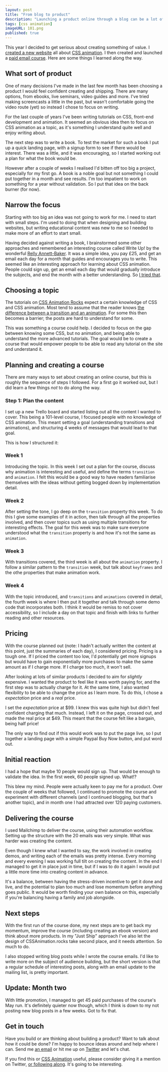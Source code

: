 ```yaml
---
layout: post
title: "From blog to product"
description: "Launching a product online through a blog can be a lot of work, but worth doing"
tags: [css animation]
imageURL: 101.png
published: true
---
```


This year I decided to get serious about creating something of value. I [created a new website](/blog/launching-new-website/) all about [CSS animation](https://cssanimation.rocks). I then created and launched a [paid email course](https://cssanimation.rocks/courses/animation-101/). Here are some things I learned along the way.

## What sort of product

One of many decisions I've made in the last few month has been choosing a product I would feel confident creating and shipping. There are many options, from ebooks, live seminars, video guides and more. I've tried making screencasts a little in the past, but wasn't comfortable going the video route (yet) so instead I chose to focus on writing.

For the last couple of years I've been writing tutorials on CSS, front-end development and animation. It seemed an obvious idea then to focus on CSS animation as a topic, as it's something I understand quite well and enjoy writing about.

The next step was to write a book. To test the market for such a book I put up a quick landing page, with a signup form to see if there would be interest. There was a little, and it was encouraging, so I started working out a plan for what the book would be.

However after a couple of weeks I realised I'd bitten off too big a project, especially for my first go. A book is a noble goal but not something I could put together in a month and see results. I'm too impatient to work on something for a year without validation. So I put that idea on the back burner (for now).

## Narrow the focus

Starting with too big an idea was not going to work for me. I need to start with small steps. I'm used to doing that when designing and building websites, but writing educational content was new to me so I needed to make more of an effort to start small.

Having decided against writing a book, I brainstormed some other approaches and remembered an interesting course called Write Up! by the wonderful [Relly Annett-Baker](https://twitter.com/rellyab). It was a simple idea, you pay £25, and get an email each day for a month that guides and encourages you to write. This seemed like an interesting approach for learning about CSS animation. People could sign up, get an email each day that would gradually introduce the subjects, and end the month with a better understanding. So [I tried that](https://cssanimation.rocks/courses/animation-101/).

## Choosing a topic

The tutorials on [CSS Animation Rocks](https://cssanimation.rocks) expect a certain knowledge of CSS and CSS animation. Most tend to assume that the reader knows [the difference between a transition and an animation](https://cssanimation.rocks/transition-vs-animation/). For some this then becomes a barrier; the posts are hard to understand for some.

This was something a course could help. I decided to focus on the gap between knowing some CSS, but no animation, and being able to understand the more advanced tutorials. The goal would be to create a course that would empower people to be able to read any tutorial on the site and understand it.

## Planning and creating a course

There are many ways to set about creating an online course, but this is roughly the sequence of steps I followed. For a first go it worked out, but I did learn a few things *not* to do along the way.

### Step 1: Plan the content

I set up a new Trello board and started listing out all the content I wanted to cover. This being a 101-level course, I focused people with no knowledge of CSS animation. This meant setting a goal (understanding transitions and animations), and structuring 4 weeks of messages that would lead to that goal.

This is how I structured it:

### Week 1

Introducing the topic. In this week I set out a plan for the course, discuss why animation is interesting and useful, and define the terms `transition` and `animation`. I felt this would be a good way to have readers familiarise themselves with the ideas without getting bogged down by implementation detail.

### Week 2

After setting the tone, I go deep on the `transition` property this week. To do this I give some examples of it in action, then talk through all the properties involved, and then cover topics such as using multiple transitions for interesting effects. The goal for this week was to make sure everyone understood what the `transition` property is and how it's not the same as `animation`.

### Week 3

With transitions covered, the third week is all about the `animation` property. I follow a similar pattern to the `transition` week, but talk about `keyframes` and the othe properties that make animation work.

### Week 4

With the topic introduced, and `transitions` and `animations` covered in detail, the fourth week is where I then put it together and talk through some demo code that incorporates both. I think it would be remiss to not cover accessibility, so I include a day on that topic and finish with links to further reading and other resources.

## Pricing

With the course planned out (note: I hadn't actually written the content at this point, just the summaries of each day), I considered pricing. Pricing is a tough one. If I priced the content too low, I'd potentially get more signups but would have to gain exponentially more purchases to make the same amount as if I charge more. If I charge too much, it won't sell.

After looking at lots of similar products I decided to aim for *slightly* expensive. I wanted the product to feel like it was worth paying for, and the first step was to actually charge for it. At the same time, I also wanted flexibility to be able to change the price as I learn more. To do this, I chose a *expectation* price and a *real* price.

I set the *expectation* price at $99. I knew this was quite high but didn't feel confident charging that much. Instead, I left it on the page, crossed out, and made the real price at $49. This meant that the course felt like a bargain, being half price!

The only way to find out if this would work was to put the page live, so I put together a landing page with a simple Paypal Buy Now button, and put word out.

## Initial reaction

I had a hope that maybe 10 people would sign up. That would be enough to validate the idea. In the first week, 60 people signed up. What!?

This blew my mind. People were actually keen to pay me for a product. Over the couple of weeks that followed, I continued to promote the course and experiment with different channels (and I continued blogging, but that's another topic), and in month one I had attracted over 120 paying customers.

## Delivering the course

I used Mailchimp to deliver the course, using their automation workflow. Setting up the structure with the 20 emails was very simple. What was harder was creating the content.

Even though I knew what I wanted to say, the work involved in creating demos, and writing each of the emails was pretty intense. Every morning and every evening I was working full tilt on creating the content. In the end I managed to get it in place just in time, but if I was to do it again I would put a little more time into creating content in advance.

It's a balance, between having the stress-driven incentive to get it done and live, and the potential to plan too much and lose momentum before anything goes public. It would be worth finding your own balance on this, especially if you're balancing having a family and job alongside.

## Next steps

With the first run of the course done, my next steps are to get back my momentum, improve the course (including creating an ebook version) and think about more products. In my "Just Ship" approach I've also let the design of CSSAnimation.rocks take second place, and it needs attention. So much to do.

I also stopped writing blog posts while I wrote the course emails. I'd like to write more on the subject of audience building, but the short version is that a regular schedule of interesting posts, along with an email update to the mailing list, is pretty important.

## Update: Month two

With little promotion, I managed to get 45 paid purchases of the course's May run. It's definitely quieter now though, which I think is down to my not posting new blog posts in a few weeks. Got to fix that.

## Get in touch

Have you build or are thinking about building a product? Want to talk about how it could be done? I'm happy to bounce ideas around and help where I can. Send me [an email](mailto:d@hop.ie) or hit me up on [Twitter](https://twitter.com/donovanh) and let's chat.

If you find this or [CSS Animation](https://cssanimation.rocks) useful, please consider giving it a mention on Twitter, [or following along](https://twitter.com/cssanimation). It's going to be interesting.

